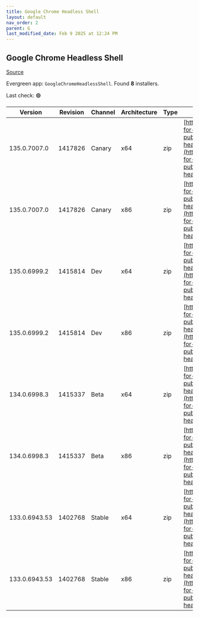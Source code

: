 ```yaml
---
title: Google Chrome Headless Shell
layout: default
nav_order: 2
parent: G
last_modified_date: Feb 9 2025 at 12:24 PM
---
```


## Google Chrome Headless Shell

[Source](https://googlechromelabs.github.io/chrome-for-testing/)

Evergreen app: `GoogleChromeHeadlessShell`. Found **8** installers.

Last check: 🟢

| Version       | Revision | Channel | Architecture | Type | URI                                                                                                                                                                                                                          |
| ------------- | -------- | ------- | ------------ | ---- | ---------------------------------------------------------------------------------------------------------------------------------------------------------------------------------------------------------------------------- |
| 135.0.7007.0  | 1417826  | Canary  | x64          | zip  | [https://storage.googleapis.com/chrome-for-testing-public/135.0.7007.0/win64/chrome-headless-shell-win64.zip](https://storage.googleapis.com/chrome-for-testing-public/135.0.7007.0/win64/chrome-headless-shell-win64.zip)   |
| 135.0.7007.0  | 1417826  | Canary  | x86          | zip  | [https://storage.googleapis.com/chrome-for-testing-public/135.0.7007.0/win32/chrome-headless-shell-win32.zip](https://storage.googleapis.com/chrome-for-testing-public/135.0.7007.0/win32/chrome-headless-shell-win32.zip)   |
| 135.0.6999.2  | 1415814  | Dev     | x64          | zip  | [https://storage.googleapis.com/chrome-for-testing-public/135.0.6999.2/win64/chrome-headless-shell-win64.zip](https://storage.googleapis.com/chrome-for-testing-public/135.0.6999.2/win64/chrome-headless-shell-win64.zip)   |
| 135.0.6999.2  | 1415814  | Dev     | x86          | zip  | [https://storage.googleapis.com/chrome-for-testing-public/135.0.6999.2/win32/chrome-headless-shell-win32.zip](https://storage.googleapis.com/chrome-for-testing-public/135.0.6999.2/win32/chrome-headless-shell-win32.zip)   |
| 134.0.6998.3  | 1415337  | Beta    | x64          | zip  | [https://storage.googleapis.com/chrome-for-testing-public/134.0.6998.3/win64/chrome-headless-shell-win64.zip](https://storage.googleapis.com/chrome-for-testing-public/134.0.6998.3/win64/chrome-headless-shell-win64.zip)   |
| 134.0.6998.3  | 1415337  | Beta    | x86          | zip  | [https://storage.googleapis.com/chrome-for-testing-public/134.0.6998.3/win32/chrome-headless-shell-win32.zip](https://storage.googleapis.com/chrome-for-testing-public/134.0.6998.3/win32/chrome-headless-shell-win32.zip)   |
| 133.0.6943.53 | 1402768  | Stable  | x64          | zip  | [https://storage.googleapis.com/chrome-for-testing-public/133.0.6943.53/win64/chrome-headless-shell-win64.zip](https://storage.googleapis.com/chrome-for-testing-public/133.0.6943.53/win64/chrome-headless-shell-win64.zip) |
| 133.0.6943.53 | 1402768  | Stable  | x86          | zip  | [https://storage.googleapis.com/chrome-for-testing-public/133.0.6943.53/win32/chrome-headless-shell-win32.zip](https://storage.googleapis.com/chrome-for-testing-public/133.0.6943.53/win32/chrome-headless-shell-win32.zip) |
